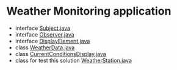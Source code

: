 # Weather Monitoring application

- interface [Subject.java](Subject.java)
- interface [Observer.java](Observer.java)
- interface [DisplayElement.java](DisplayElement.java)
- class [WeatherData.java](WeatherData.java)
- class [CurrentConditionsDisplay.java](CurrentConditionsDisplay.java)
- class for test this solution [WeatherStation.java](WeatherStation.java)
